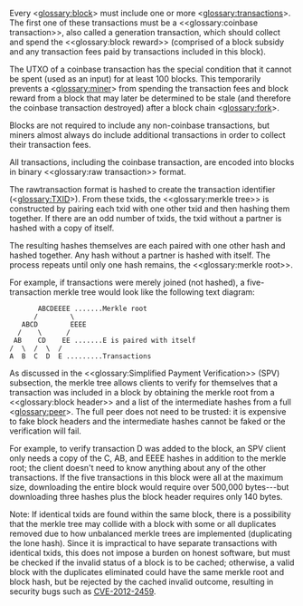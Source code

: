 Every <<glossary:block>> must include one or more <<glossary:transactions>>. The first one of these transactions must be a <<glossary:coinbase transaction>>, also called a generation transaction, which should collect and spend the <<glossary:block reward>> (comprised of a block subsidy and any transaction fees paid by transactions included in this block).

The UTXO of a coinbase transaction has the special condition that it cannot be spent (used as an input) for at least 100 blocks. This temporarily prevents a <<glossary:miner>> from spending the transaction fees and block reward from a block that may later be determined to be stale (and therefore the coinbase transaction destroyed) after a block chain <<glossary:fork>>.

Blocks are not required to include any non-coinbase transactions, but miners almost always do include additional transactions in order to collect their transaction fees.

All transactions, including the coinbase transaction, are encoded into blocks in binary <<glossary:raw transaction>> format.

The rawtransaction format is hashed to create the transaction identifier (<<glossary:TXID>>). From these txids, the <<glossary:merkle tree>> is constructed by pairing each txid with one other txid and then hashing them together. If there are an odd number of txids, the txid without a partner is hashed with a copy of itself.

The resulting hashes themselves are each paired with one other hash and hashed together. Any hash without a partner is hashed with itself. The process repeats until only one hash remains, the <<glossary:merkle root>>.

For example, if transactions were merely joined (not hashed), a five-transaction merkle tree would look like the following text diagram:

```
       ABCDEEEE .......Merkle root
      /        \
   ABCD        EEEE
  /    \      /
 AB    CD    EE .......E is paired with itself
/  \  /  \  /
A  B  C  D  E .........Transactions
```

As discussed in the <<glossary:Simplified Payment Verification>> (SPV) subsection, the merkle tree allows clients to verify for themselves that a transaction was included in a block by obtaining the merkle root from a <<glossary:block header>> and a list of the intermediate hashes from a full <<glossary:peer>>. The full peer does not need to be trusted: it is expensive to fake block headers and the intermediate hashes cannot be faked or the verification will fail.

For example, to verify transaction D was added to the block, an SPV client only needs a copy of the C, AB, and EEEE hashes in addition to the merkle root; the client doesn't need to know anything about any of the other transactions. If the five transactions in this block were all at the maximum size, downloading the entire block would require over 500,000 bytes---but downloading three hashes plus the block header requires only 140 bytes.

Note: If identical txids are found within the same block, there is a possibility that the merkle tree may collide with a block with some or all duplicates removed due to how unbalanced merkle trees are implemented (duplicating the lone hash). Since it is impractical to have separate transactions with identical txids, this does not impose a burden on honest software, but must be checked if the invalid status of a block is to be cached; otherwise, a valid block with the duplicates eliminated could have the same merkle root and block hash, but be rejected by the cached invalid outcome, resulting in security bugs such as [CVE-2012-2459](https://en.bitcoin.it/wiki/CVEs#CVE-2012-2459).